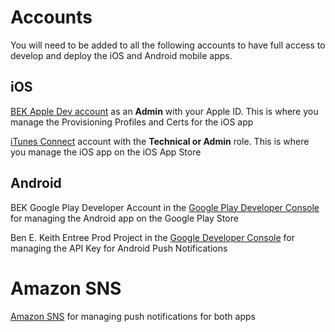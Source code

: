 # Accounts

You will need to be added to all the following accounts to have full access to develop and deploy the iOS and Android mobile apps.

## iOS

[BEK Apple Dev account](developer.apple.com/membercenter) as an **Admin** with your Apple ID. This is where you manage the Provisioning Profiles and Certs for the iOS app

[iTunes Connect](itunesconnect.apple.com) account with the **Technical or Admin** role. This is where you manage the iOS app on the iOS App Store

## Android

BEK Google Play Developer Account in the [Google Play Developer Console](https://play.google.com/apps/publish/) for managing the Android app on the Google Play Store

Ben E. Keith Entree Prod Project in the [Google Developer Console](http://console.developers.google.com) for managing the API Key for Android Push Notifications

# Amazon SNS

[Amazon SNS](https://951996173818.signin.aws.amazon.com/console) for managing push notifications for both apps